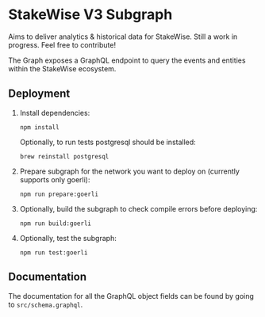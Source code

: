 # StakeWise V3 Subgraph

Aims to deliver analytics & historical data for StakeWise.
Still a work in progress. Feel free to contribute!

The Graph exposes a GraphQL endpoint to query the events
and entities within the StakeWise ecosystem.

## Deployment

1. Install dependencies:

   ```shell script
   npm install
   ```

   Optionally, to run tests postgresql should be installed:
   ```shell script
   brew reinstall postgresql
   ```

2. Prepare subgraph for the network you want to deploy on
(currently supports only goerli):

   ```shell script
   npm run prepare:goerli
   ```

3. Optionally, build the subgraph to check compile errors
before deploying:

    ```shell script
    npm run build:goerli
    ```

4. Optionally, test the subgraph:

   ```shell script
   npm run test:goerli
   ```

## Documentation

The documentation for all the GraphQL object fields can be
found by going to `src/schema.graphql`.
